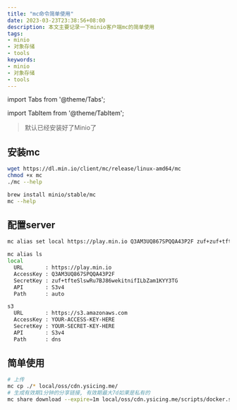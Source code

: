 ```yaml
---
title: "mc命令简单使用"
date: 2023-03-23T23:38:56+08:00
description: 本文主要记录一下minio客户端mc的简单使用
tags:
- minio
- 对象存储
- tools
keywords:
- minio
- 对象存储
- tools
---
```


import Tabs from '@theme/Tabs';

import TabItem from '@theme/TabItem';

> 默认已经安装好了Minio了

<!-- truncate -->

## 安装mc

<Tabs>
  <TabItem value="GNU/Linux" label="GNU/Linux">

```bash title="安装二进制"
wget https://dl.min.io/client/mc/release/linux-amd64/mc
chmod +x mc
./mc --help
```

  </TabItem>
  <TabItem value="macOS" label="macOS">

```bash title="安装二进制"
brew install minio/stable/mc
mc --help
```

  </TabItem>
</Tabs>

## 配置server

```bash title="添加"
mc alias set local https://play.min.io Q3AM3UQ867SPQQA43P2F zuf+zuf+tfteSlswRu7BJ86wekitnifILbZam1KYY3TG   --api "s3v4"
```

```bash title="列出"
mc alias ls
local
  URL       : https://play.min.io
  AccessKey : Q3AM3UQ867SPQQA43P2F
  SecretKey : zuf+tfteSlswRu7BJ86wekitnifILbZam1KYY3TG
  API       : S3v4
  Path      : auto

s3
  URL       : https://s3.amazonaws.com
  AccessKey : YOUR-ACCESS-KEY-HERE
  SecretKey : YOUR-SECRET-KEY-HERE
  API       : S3v4
  Path      : dns
```

## 简单使用

```bash
# 上传
mc cp ./* local/oss/cdn.ysicing.me/
# 生成有效期1分钟的分享链接, 有效期最大7d如果是私有的
mc share download --expire=1m local/oss/cdn.ysicing.me/scripts/docker.sh
```

